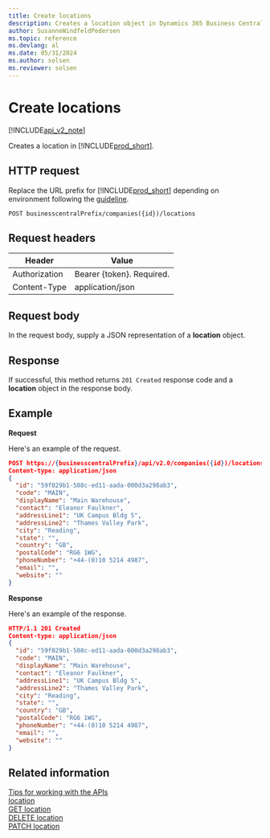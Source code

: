 ```yaml
---
title: Create locations
description: Creates a location object in Dynamics 365 Business Central.
author: SusanneWindfeldPedersen
ms.topic: reference
ms.devlang: al
ms.date: 05/31/2024
ms.author: solsen
ms.reviewer: solsen
---
```


<!-- NOTE: This article is an auto-generated stub from the metadata file. -->
<!-- The sections marked with an EDIT_IS_REQUIRED require manual editing. -->
# Create locations

[!INCLUDE[api_v2_note](../../../includes/api_v2_note.md)]

Creates a location in [!INCLUDE[prod_short](../../../includes/prod_short.md)].

## HTTP request

Replace the URL prefix for [!INCLUDE[prod_short](../../../includes/prod_short.md)] depending on environment following the [guideline](../../v2.0/endpoints-apis-for-dynamics.md).
<!-- START>EDIT_IS_REQUIRED. There URL for accessing the endpoint might be different or there might be more than one -->
```
POST businesscentralPrefix/companies({id})/locations
```
<!-- END>EDIT_IS_REQUIRED -->
## Request headers

|Header|Value|
|------|-----|
|Authorization  |Bearer {token}. Required. |
|Content-Type  |application/json|

## Request body

In the request body, supply a JSON representation of a **location** object.

## Response

If successful, this method returns ```201 Created``` response code and a **location** object in the response body.

## Example

**Request**

Here's an example of the request.
<!-- START>EDIT_IS_REQUIRED. There URL for accessing the endpoint might be different. Fill in the property values -->
```json
POST https://{businesscentralPrefix}/api/v2.0/companies({id})/locations
Content-type: application/json
{
  "id": "59f029b1-508c-ed11-aada-000d3a298ab3",
  "code": "MAIN",
  "displayName": "Main Warehouse",
  "contact": "Eleanor Faulkner",
  "addressLine1": "UK Campus Bldg 5",
  "addressLine2": "Thames Valley Park",
  "city": "Reading",
  "state": "",
  "country": "GB",
  "postalCode": "RG6 1WG",
  "phoneNumber": "+44-(0)10 5214 4987",
  "email": "",
  "website": ""
}
```
<!-- END>EDIT_IS_REQUIRED -->
**Response**

Here's an example of the response.
<!-- START>EDIT_IS_REQUIRED. Fill in values for properties -->
```json
HTTP/1.1 201 Created
Content-type: application/json
{
  "id": "59f029b1-508c-ed11-aada-000d3a298ab3",
  "code": "MAIN",
  "displayName": "Main Warehouse",
  "contact": "Eleanor Faulkner",
  "addressLine1": "UK Campus Bldg 5",
  "addressLine2": "Thames Valley Park",
  "city": "Reading",
  "state": "",
  "country": "GB",
  "postalCode": "RG6 1WG",
  "phoneNumber": "+44-(0)10 5214 4987",
  "email": "",
  "website": ""
}
```
<!-- END>EDIT_IS_REQUIRED -->
## Related information

[Tips for working with the APIs](/dynamics365/business-central/dev-itpro/developer/devenv-connect-apps-tips)  
[location](../resources/dynamics_location.md)  
[GET location](dynamics_location_get.md)  
[DELETE location](dynamics_location_delete.md)  
[PATCH location](dynamics_location_update.md)  
